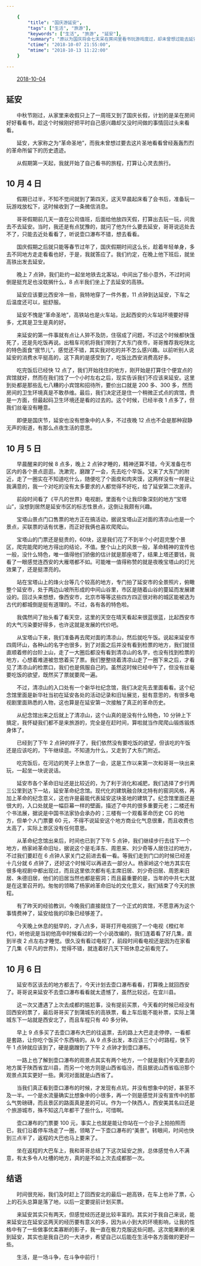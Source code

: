 ```yaml
---

    {
        "title": "国庆游延安",
        "tags": ["生活", "旅游"],
        "keywords": ["生活", "旅游", "延安"],
        "summary": "原以为国庆将会七天呆在房间里看书玩游戏度过，却未曾想过能去延安这个“革命圣地”看看。",
        "ctime": "2018-10-07 21:55:00",
        "mtime": "2018-10-13 11:22:00"
    }

---
```


　　<u>2018-10-04</u>

## 延安

　　中秋节刚过，从家里来收假只上了一周班又到了国庆长假，计划的是呆在房间好好看看书，趁这个时候刚好把平时自己感兴趣却又没时间做的事情回过头来看看。

　　延安，大家称之为“革命圣地”，而我未曾想过要去这片圣地看看曾经轰轰烈烈的革命所留下的历史遗迹。

　　从假期第一天起，我就开始了自己看书的旅程，打算让心灵去旅行。

## 10 月 4 日

　　假期已过半，不知不觉间就到了第四天，这天早晨起床看了会书后，准备玩一玩游戏放松下，这时候收到了一条微信消息。

　　哥哥假期前几天一直在公司值班，后面给他放四天假，打算出去玩一玩，问我去不去延安。当时，我还是有点犹豫的，就问了他为什么要去延安，哥哥说远处去不了，只能去近处看看了，听说壶口瀑布不错，想去看看。

　　国庆假期之后就只能等春节过年了，国庆假期时间这么长，趁着年轻单身，多去不同地方走走看看也好，于是，我就答应了。我们约定，在晚上他下班后，就坐高铁出发去延安。

　　晚上 7 点钟，我们赴约一起坐地铁去北客站，中间出了些小意外，不过时间倒是挺充足也没耽搁什么，8 点半我们坐上了去延安的高铁。

　　延安应该要比西安冷一些，我特地穿了一件外套，11 点钟到达延安，下车之后温度还可以，挺舒服。

　　延安不愧是“革命圣地”，高铁站也是火车站，比起西安的火车站环境要好得多，尤其是卫生是真的好。

　　来延安的第一件事就有点让人猝不及防，住宿成了问题，不过这个时候都快饿死了，还是先吃饭再说。出租车司机将我们带到了大东门夜市，哥哥推荐我吃陕北的特色面食“抿节儿”，感觉还不错，其实我对吃的并不怎么感兴趣。以前听别人说延安的消费水平挺高的，这下真的是感受到了，吃饭比西安消费高好多。

　　吃完饭后已经快 12 点了，我们开始找住的地方，刚开始是打算住个便宜点的宾馆就好，然而在我们找了一个小时左右之后，现实告诉我们不应该来延安。这里到处都是那些乱七八糟的小宾馆和招待所，要价出口就是 200 多、300 多，然而房间的卫生环境真是不敢恭维。最后，我们决定还是住一个稍微正式点的宾馆，贵是一方面，但最起码卫生环境还是看的过去的。这个时候，已经半夜 1 点多了，但我们丝毫没有睡意。

　　即便是国庆节，延安也没有想象中的人多，不过夜晚 12 点也不会是那种寂静无声的街道，有那么点夜生活的意思。

## 10 月 5 日

　　早晨醒来的时候 8 点多，晚上 2 点钟才睡的，精神还算不错，今天准备在市区内的各个景点逛逛。洗漱完，磨蹭了一会，先去吃个早饭。又来了大东门的附近，走了一圈实在不知道吃什么，随便吃了个面皮和肉夹馍，这两样没有一样是让我满意的，我一个对吃的没有太多要求的人都觉得不好吃，给了延安第二次差评。

　　前段时间看了《平凡的世界》电视剧，里面有个让我印象深刻的地方“宝塔山”，没想到居然是延安市区的标志性景点，这倒让我颇有兴趣。

　　宝塔山景点门口售票的地方正在搞活动，据说宝塔山正对面的清凉山也是一个景点，买联票的话有优惠，而正好我俩也喜欢爬爬山。

　　宝塔山的门票还是挺贵的，60块，这是我们花了不到半个小时逛完整个景区，爬完能爬的地方得出的结论，不值。整个山上的风景一般，革命精神的宣传也一般，没什么特色，唯一值得他们骄傲的估计就是那座塔了，结果上塔还要钱，我看了一眼感觉连西安的大雁塔都不如。可能唯一值得称赞的就是夜晚宝塔山的灯光效果了，还是挺漂亮的。

　　站在宝塔山上的烽火台等几个较高的地方，专门拍了延安市的全景照片，俯瞰整个延安市，处于两边山坡所形成的中间山谷里，市区是随着山谷的蔓延而发展建设的。回过头来想想，像西安市，北京市等等这些四方四正很对称的城区能被选为古代的都城倒是挺有道理的。不过，各有各的特色啦。

　　我偶然间了抬头看了看天空，这里的天空在晴天看起来很蓝很蓝，比起西安市的大气污染要好得多，也许这就是发展的代价吧。

　　从宝塔山下来，我们准备再去爬对面的清凉山，然后就吃午饭。说起来延安市四周环山，各种山的名字也很多，到了对面之后并没有看到检票的地方，我们就径直顺着修的台阶上山，走了一大圈后都没有看到清凉山的名字，也没有找到检票的地方，心想着难道被忽悠着买了票。我们整整绕着清凉山走了一圈下来之后，才看见了清凉山的检票口，我们也是佩服自己的。虽然这时候已经中午了，但没有丝毫要吃饭的欲望，既然买了票就要爬一遍。

　　不过，清凉山的入口处有一个新华社纪念馆，我们决定先去里面看看。这个纪念馆里面是新华社当初在延安各处的活动记录和旧址展览，挺有意思的，有很多电视剧里面熟悉的人物，这也算是在延安第一次接触了真正的革命历史。

　　从纪念馆出来之后就上了清凉山，这个山真的是没有什么特色，10 分钟上下搞定，我怀疑我们都不是来旅游的，完全是在赶时间，算啦就当作爬爬山锻炼锻炼身体了。

　　已经到了下午 2 点钟的样子了，我们依然没有要吃饭的欲望，但该吃的午饭还是应该吃的，下午继续逛。不知道为什么，又走到了大东门附近。

　　吃完饭后，在河边的凳子上休息了一会，这是工作以来第一次和哥哥一块出来玩，一起坐一块说说话。

　　延安市各个革命旧址还是比较近的，为了利于消化和减肥，我们选择了步行两三公里到达下一站，延安革命纪念馆。现代化的建筑融合陕北特有的窑洞风格，再加上革命的纪念意义，这也许是最能代表延安这块圣地的建筑了。纪念馆里面还是很大的，入口处就是一幅巨幕一样的壁画，描述了中共的很多重要元老；二楼还有个书法展，据说是中国书法家协会承办的；三楼有一个观看革命历史 CG 的地方，但单个人门票要 60 元，不得不说延安这个地方商业化气息很重，而且收费也太高了，实际上景区没有任何意思。

　　从革命纪念馆出来后，时间也已到了下午 5 点钟，我们继续步行去往下一个地方，杨家岭革命旧址，据说这个是毛泽东、周恩来、刘少奇等人居住过的地方，不过我们要赶在 6 点钟人家关门之前进去看一看。等我们走到门口的时候已经差十几分就 6 点钟了，还好这个时候可以再进去一部分人。杨家岭这个地方其实在很多电视剧中都出现过，而且这里依次都有毛主席旧居、刘少奇旧居、周恩来旧居、朱德旧居，他们的旧居当然也都是窑洞；而且最重要的是，当年的中共七大就是在这里召开的。匆匆的领略了杨家岭革命旧址的文化意义，我们结束了今天的旅程。

　　有了昨天的经验教训，今晚我们直接就住了一个正式的宾馆，不愿意再为这个事情费神了，延安给我的印象已经够差了。

　　今天晚上休息的挺早的，才八点多，哥哥打开电视挑了一个电视《橙红年代》，听他说是当初他高中时候看过的一个小说改编的，我们连着看了好几集，直到半夜 2 点左右才睡觉。很久没有看过电视了，前段时间看电视还是因为在家看了几集《平凡的世界》，觉得不错，就连着好几天下班休息之前看完了。

## 10 月 6 日

　　延安市区该去的地方都去了，今天计划去壶口瀑布看看，打算晚上就回西安了。哥哥说来延安不去壶口瀑布看看就太遗憾了，虽然比较远，在宜川县。

　　这一次又遭遇了上次去成都的尴尬事，没有提前买票，今天看的时候已经没有回西安的票了，最后哥哥买了到蒲城东的高铁票，看上车后能不能补票，实际上蒲城东下一站就是西安北了，而且车程只有 40 多分钟。

　　早上 9 点多买了去壶口瀑布大巴的往返票，去的路上大巴走走停停，一看都是套路，让你吃个饭买个东西啥的。从 9 点多出发，本应该三个小时路程，快下午 1 点钟就应该到了，硬是磨蹭到了下午 2 点钟才到壶口瀑布。

　　一路上也了解到壶口瀑布的观景点其实有两个地方，一个就是我们今天要去的地方属于陕西省宜川县，而另一个地方则是山西省临汾，而且据说山西省临汾那个观景点其实更好一些。黄河对面就是山西省了。

　　当我们真正看到壶口瀑布的时候，才发现有点坑，并没有想象中的好，甚至不及一半。一个是水流量确实比想象中的小很多，再一个则是感觉并没有宣传中的那么气势磅礴，而且景区的路面真是差的可以。作为一个陕西人，西安美其名曰还是个旅游城市，殊不知这几年都干了些什么，可惜啊。

　　壶口瀑布的门票要 100 元，事实上也就是能让你站在一个台子上拍拍照而已，我们沿着停车场走了一圈，领略了一下壶口瀑布的“美景”。转眼间，时间也快到三点半了，返程的大巴也马上要来了。

　　坐在返程的大巴车上，我和哥哥总结了下这次延安之旅，总体感觉令人不满意，有太多令人吐槽的地方，真的是不如上次去成都那一次。

## 结语

　　时间很充裕，我们及时赶上了回西安北的最后一趟高铁，在车上也补了票，心上的石头总算是落了地，以后一定要提前计划买票。

　　来延安其实只有两天，但感觉经历还是比较丰富的。其实对于我自己来说，能来延安比在延安这两天的经历要有意义的多，因为从小到大的环境影响，让我的性格中有了一些做事优柔寡断的影子，我一直在极力克服这些问题。这次能果断的来到延安，其实也是我自己的一大进步，希望自己以后能在生活中各方面做的更好一些。

　　生活，是一场斗争，在斗争中前行！